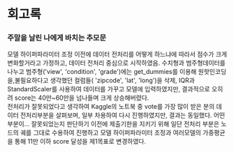 # 회고록
### 주말을 날린 나에게 바치는 추모문
모델 하이퍼파라미터 조정 이전에 데이터 전처리를 어떻게 하느냐에 따라서 점수가 크게 변화할거라고 가정하고, 데이터 전처리 중심으로 시작하였음. 수치형과 범주형데이터를 나누고 범주형('view', 'condition', 'grade')에는 get_dummies를 이용해 원핫인코딩을,불필요하다고 생각했던 컬럼들( 'zipcode', 'lat', 'long')을 삭제, IQR과 StandardScaler를 사용하여 데이터를 가꾸고 모델에 입력하였지만, 결과적으로 오히려 score는 40만~60만을 넘나들며 크게 상승해버렸다.  
전처리가 잘못되었다고 생각하여 Kaggle의 노트북 중 vote를 가장 많이 받은 분의 데이터 전처리부분을 살펴보며, 일부 차용하여 다시 진행하였지만, 결과는 동일했다. 어떤 부분이... 잘못되었는지 판단하기 이전에 제출기한을 지키기 위해 일단 전처리 부분은 노드의 궤를 그대로 수용하여 진행하고 모델 하이퍼파라미터 조정과 여러모델의 가중평균을 통해 11만 이하 score 달성을 제1목표로 변경하였다.
